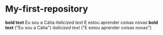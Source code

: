 # My-first-repository
**bold text** Eu sou a Cátia
*italicized text* E estou aprender coisas novas
**bold text** ("Eu sou a Cátia")
*italicized text* ("E estou aprender coisas novas")
